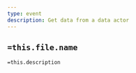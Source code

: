 ```yaml
---
type: event
description: Get data from a data actor
---
```

## `=this.file.name`

`=this.description`